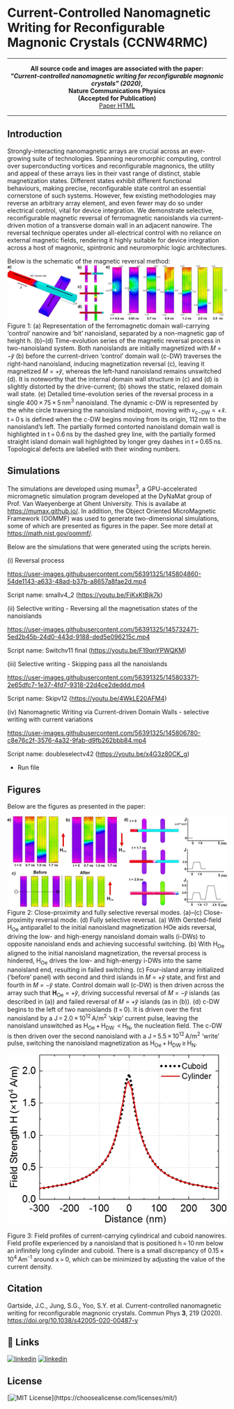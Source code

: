 # Current-Controlled Nanomagnetic Writing for Reconfigurable Magnonic Crystals (CCNW4RMC)
----

<p align="center">
<b>All source code and images are associated with the paper: <br />
<i>"Current-controlled nanomagnetic writing for reconfigurable magnonic crystals" (2020)</i>,<br />
Nature Communications Physics <br />
(Accepted for Publication)</b><br />
<a href="https://www.nature.com/articles/s42005-020-00487-y">Paper HTML</a>
</p>

----

## Introduction

Strongly-interacting nanomagnetic arrays are crucial across an ever-growing suite of technologies. Spanning neuromorphic computing, control over superconducting vortices and reconfigurable magnonics, the utility and appeal of these arrays lies in their vast range of distinct, stable magnetization states. Different states exhibit different functional behaviours, making precise, reconfigurable state control an essential cornerstone of such systems. However, few existing methodologies may reverse an arbitrary array element, and even fewer may do so under electrical control, vital for device integration. We demonstrate selective, reconfigurable magnetic reversal of ferromagnetic nanoislands via current-driven motion of a transverse domain wall in an adjacent nanowire. The reversal technique operates under all-electrical control with no reliance on external magnetic fields, rendering it highly suitable for device integration across a host of magnonic, spintronic and neuromorphic logic architectures.


Below is the schematic of the magnetic reversal method:
![MW1](_figures_/magnetic_writing_1.png)
Figure 1: (a) Representation of the ferromagnetic domain wall-carrying ‘control’ nanowire and ‘bit’ nanoisland, separated by a non-magnetic gap of height h. (b)–(d) Time-evolution series of the magnetic reversal process in two-nanoisland system. Both nanoislands are initially magnetized with 𝑀 = −𝑦̂  (b) before the current-driven ‘control’ domain wall (c-DW) traverses the right-hand nanoisland, inducing magnetization reversal (c), leaving it magnetized 𝑀 = +𝑦̂, whereas the left-hand nanoisland remains unswitched (d). It is noteworthy that the internal domain wall structure in (c) and (d) is slightly distorted by the drive-current; (b) shows the static, relaxed domain wall state. (e) Detailed time-evolution series of the reversal process in a single 400 × 75 × 5 nm<sup>3</sup> nanoisland. The dynamic c-DW is represented by the white circle traversing the nanoisland midpoint, moving with 𝑣<sub>c−DW</sub> = +𝑥̂. t = 0 s is defined when the c-DW begins moving from its origin, 112 nm to the nanoisland’s left. The partially formed contorted nanoisland domain wall is highlighted in t = 0.6 ns by the dashed grey line, with the partially formed straight island domain wall highlighted by longer grey dashes in t = 0.65 ns. Topological defects are labelled with their winding numbers.





## Simulations

The simulations are developed using mumax<sup>3</sup>, a GPU-accelerated micromagnetic simulation program developed at the DyNaMat group of Prof. Van Waeyenberge at Ghent University. This is availabe at https://mumax.github.io/. In addition, the Object Oriented MicroMagnetic Framework (OOMMF) was used to generate two-dimensional simulations, some of which are presented as figures in the paper. See more detail at https://math.nist.gov/oommf/.


Below are the simulations that were generated using the scripts herein.
  
(i) Reversal process 

https://user-images.githubusercontent.com/56391325/145804860-54de1143-a633-48ad-b37b-a8657a8fae2d.mp4


Script name: smallv4_2 (https://youtu.be/FiKxKtBjk7k)
  
 
(ii) Selective writing - Reversing all the magnetisation states of the nanoislands

https://user-images.githubusercontent.com/56391325/145732471-5ed2b45b-24d0-443d-9188-ded5e096215c.mp4

Script name: Switchv11 final (https://youtu.be/F19qnYPWQKM)

  
  
(iii) Selective writing - Skipping pass all the nanoislands

https://user-images.githubusercontent.com/56391325/145803371-2e65dfc7-1e37-4fd7-9318-22d4ce2deddd.mp4

Script name: Skipv12 (https://youtu.be/4WkLE20AFM4)
  

  
(iv) Nanomagnetic Writing via Current-driven Domain Walls - selective writing with current variations

https://user-images.githubusercontent.com/56391325/145806780-c8e76c2f-3576-4a32-9fab-d9fb262bbb84.mp4

Script name: doubleselectv42 (https://youtu.be/x4G3z80CK_g)



- Run file


## Figures
Below are the figures as presented in the paper:

![MW1](_figures_/magnetic_writing_2.png)
Figure 2: Close-proximity and fully selective reversal modes. (a)–(c) Close-proximity reversal mode. (d) Fully selective reversal. (a) With Oersted-field H<sub>Oe</sub> antiparallel to the initial nanoisland magnetization HOe aids reversal, driving the low- and high-energy nanoisland domain walls (i-DWs) to opposite nanoisland ends and achieving successful switching. (b) With H<sub>Oe</sub> aligned to the initial nanoisland magnetization, the reversal process is hindered, H<sub>Oe</sub> drives the low- and high-energy i-DWs into the same nanoisland end, resulting in failed switching. (c) Four-island array initialized (‘before’ panel) with second and third islands in 𝑀 = +𝑦̂  state, and first and fourth in 𝑀 = −𝑦̂  state. Control domain wall (c-DW) is then driven across the array such that 𝐇<sub>Oe</sub> = +𝑦̂, driving successful reversal of 𝑀 = −𝑦̂  islands (as described in (a)) and failed reversal of 𝑀 = +𝑦̂  islands (as in (b)). (d) c-DW begins to the left of two nanoislands (t = 0). It is driven over the first nanoisland by a J = 2.0 × 10<sup>12</sup> A/m<sup>2</sup> ‘skip’ current pulse, leaving the nanoisland unswitched as H<sub>Oe</sub> + H<sub>DW</sub>  < H<sub>N</sub>, the nucleation field. The c-DW is then driven over the second nanoisland with a J = 5.5 × 10<sup>12</sup> A/m<sup>2</sup> ‘write’ pulse, switching the nanoisland magnetization as H<sub>Oe</sub> + H<sub>DW</sub> ≥ H<sub>N</sub>.


![MW1](_figures_/approximate.png)

Figure 3: Field profiles of current-carrying cylindrical and cuboid nanowires. Field profile experienced by a nanoisland that is positioned h = 10 nm below an infinitely long cylinder and cuboid. There is a small discrepancy of 0.15 × 10<sup>4</sup> Am<sup>-1</sup> around x = 0, which can be minimized by adjusting the value of the current density.


## Citation
Gartside, J.C., Jung, S.G., Yoo, S.Y. et al. Current-controlled nanomagnetic writing for reconfigurable magnonic crystals. Commun Phys **3**, 219 (2020). https://doi.org/10.1038/s42005-020-00487-y


## 🔗 Links
[![linkedin](https://img.shields.io/badge/S.G.Jung-0A66C2?style=for-the-badge&logo=linkedin&logoColor=white)](https://www.linkedin.com/in/son-gyo-jung-655537135/)
[![linkedin](https://img.shields.io/badge/S.Y.Yoo-0A66C2?style=for-the-badge&logo=linkedin&logoColor=white)](https://www.linkedin.com/in/seung-yoo-a31428138/)


## License
[![MIT License](https://img.shields.io/apm/l/atomic-design-ui.svg?)](https://choosealicense.com/licenses/mit/)

